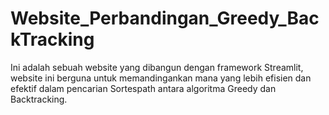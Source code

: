 # Website_Perbandingan_Greedy_BackTracking
Ini adalah sebuah website yang dibangun dengan framework Streamlit, website ini berguna untuk memandingankan mana yang lebih efisien dan efektif dalam pencarian Sortespath antara algoritma Greedy dan Backtracking. 
